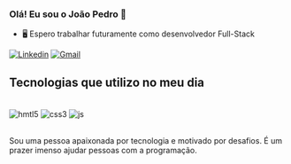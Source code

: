 ### Olá! Eu sou o João Pedro 👋

- 🖥️ Espero trabalhar futuramente como desenvolvedor Full-Stack 

[![Linkedin](https://img.shields.io/badge/LinkedIn-0077B5?style=for-the-badge&logo=linkedin&logoColor=white)](https://www.linkedin.com/in/joaopmedeiros/)
[![Gmail](https://img.shields.io/badge/Gmail-D14836?style=for-the-badge&logo=gmail&logoColor=white)](mailto:jpmdrsdev@gmail.com)


## Tecnologias que utilizo no meu dia

<div style="display: inline_block"><br/>
  <img align="center" alt="hmtl5" src="https://img.shields.io/badge/HTML5-E34F26?style=for-the-badge&logo=html5&logoColor=white" />
  <img align="center" alt="css3" src="https://img.shields.io/badge/CSS3-1572B6?style=for-the-badge&logo=css3&logoColor=white" />
  <img align="center" alt="js" src="https://img.shields.io/badge/JavaScript-F7DF1E?style=for-the-badge&logo=javascript&logoColor=black" />
</div><br>



Sou uma pessoa apaixonada por tecnologia e motivado por desafios. É um prazer imenso ajudar pessoas com a programação.
